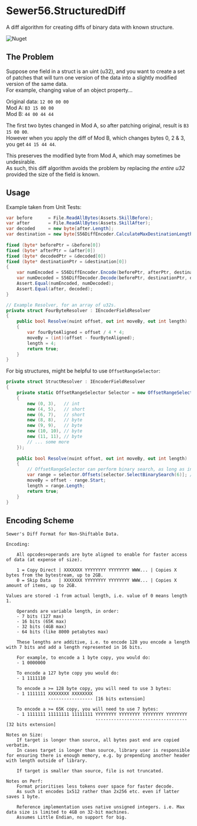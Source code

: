 # Sewer56.StructuredDiff

A diff algorithm for creating diffs of binary data with known structure.  

![Nuget](https://img.shields.io/nuget/v/Sewer56.StructuredDiff)

## The Problem

Suppose one field in a struct is an uint (u32), and you want to create a set of patches that will turn one version of the data into a slightly modified version of the same data.  
For example, changing value of an object property...  

Original data: `12 00 00 00`  
Mod A: `B3 15 00 00`  
Mod B: `44 00 44 44`  

The first two bytes changed in Mod A, so after patching original, result is `B3 15 00 00`.  
However when you apply the diff of Mod B, which changes bytes 0, 2 & 3, you get `44 15 44 44`.  

This preserves the modified byte from Mod A, which may sometimes be undesirable.  
As such, this diff algorithm avoids the problem by replacing *the entire u32* provided the size of the field is known.  

## Usage

Example taken from Unit Tests:  

```csharp
var before      = File.ReadAllBytes(Assets.SkillBefore);
var after       = File.ReadAllBytes(Assets.SkillAfter);
var decoded     = new byte[after.Length];
var destination = new byte[S56DiffEncoder.CalculateMaxDestinationLength(after.Length)];
        
fixed (byte* beforePtr = &before[0])
fixed (byte* afterPtr = &after[0])
fixed (byte* decodedPtr = &decoded[0])
fixed (byte* destinationPtr = &destination[0])
{
    var numEncoded = S56DiffEncoder.Encode(beforePtr, afterPtr, destinationPtr, (nuint)before.Length, (nuint)after.Length, new FourByteResolver());
    var numDecoded = S56DiffDecoder.Decode(beforePtr, destinationPtr, decodedPtr, numEncoded);
    Assert.Equal(numEncoded, numDecoded);
    Assert.Equal(after, decoded);
}

// Example Resolver, for an array of u32s.
private struct FourByteResolver : IEncoderFieldResolver
{
    public bool Resolve(nuint offset, out int moveBy, out int length)
    {
        var fourByteAligned = offset / 4 * 4;
        moveBy = (int)(offset - fourByteAligned);
        length = 4;
        return true;
    }
}
```

For big structures, might be helpful to use `OffsetRangeSelector`:  

```csharp
private struct StructResolver : IEncoderFieldResolver
{
    private static OffsetRangeSelector Selector = new OffsetRangeSelector(new OffsetRange[]
    {
        new (0, 3),   // int
        new (4, 5),   // short
        new (6, 7),   // short
        new (8, 8),   // byte
        new (9, 9),   // byte
        new (10, 10), // byte
        new (11, 11), // byte
        // ... some more 
    });
    
    public bool Resolve(nuint offset, out int moveBy, out int length)
    {
        // OffsetRangeSelector can perform binary search, as long as input ranges are valid (sorted, joined, no overlaps).
        var range = selector.Offsets[selector.SelectBinarySearch(6)]; // Search for range that fits offset 6
        moveBy = offset - range.Start;
        length = range.Length;
        return true;
    }
}
```

## Encoding Scheme

```
Sewer's Diff Format for Non-Shiftable Data.  

Encoding:

    All opcodes+operands are byte aligned to enable for faster access of data (at expense of size).

    1 = Copy Direct | XXXXXXX YYYYYYYY YYYYYYYY WWW... | Copies X bytes from the bytestream, up to 2GB.  
    0 = Skip Data   | XXXXXXX YYYYYYYY YYYYYYYY WWW... | Copies X amount of items, up to 2GB.  
                                           
Values are stored -1 from actual length, i.e. value of 0 means length 1.

    Operands are variable length, in order:
    - 7 bits (127 max)
    - 16 bits (65K max)
    - 32 bits (4GB max)
    - 64 bits (like 8000 petabytes max)
             
    These lengths are additive, i.e. to encode 128 you encode a length with 7 bits and add a length represented in 16 bits.
            
    For example, to encode a 1 byte copy, you would do:
    - 1 0000000
            
    To encode a 127 byte copy you would do:  
    - 1 1111110
            
    To encode a >= 128 byte copy, you will need to use 3 bytes:  
    - 1 1111111 XXXXXXXX XXXXXXXX
                ----------------- [16 bits extension]
            
    To encode a >= 65K copy, you will need to use 7 bytes:  
    - 1 1111111 11111111 11111111 YYYYYYYY YYYYYYYY YYYYYYYY YYYYYYYY 
                                  ----------------------------------- [32 bits extension]
        
Notes on Size:  
    If target is longer than source, all bytes past end are copied verbatim.  
    In cases target is longer than source, library user is responsible for ensuring there is enough memory, e.g. by prepending another header with length outside of library.
    
    If target is smaller than source, file is not truncated.  
    
Notes on Perf:  
    Format prioritises less tokens over space for faster decode.  
    As such it encodes 1x512 rather than 2x256 etc. even if latter saves 1 byte.  
    
    Reference implementation uses native unsigned integers. i.e. Max data size is limited to 4GB on 32-bit machines.
    Assumes Little Endian, no support for big.
```